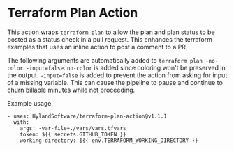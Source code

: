 # Terraform Plan Action

This action wraps `terraform plan` to allow the plan and plan status to be posted as a status check in a pull request.  This enhances the terraform examples that uses an inline action to post a comment to a PR.

The following arguments are automatically added to `terraform plan -no-color -input=false`.  `no-color` is added since coloring won't be preserved in the output.  `-input=false` is added to prevent the action from asking for input of a missing variable.  This can cause the pipeline to pause and continue to churn billable minutes while not proceeding.

Example usage

```
- uses: HylandSoftware/terraform-plan-action@v1.1.1
  with:
    args: -var-file=./vars/vars.tfvars
    token: ${{ secrets.GITHUB_TOKEN }}
    working-directory: ${{ env.TERRAFORM_WORKING_DIRECTORY }}

```

